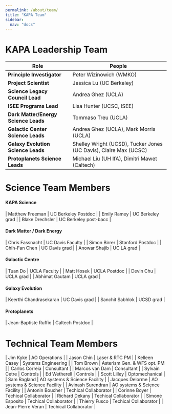 ```yaml
---
permalink: /about/team/
title: "KAPA Team"
sidebar:
  nav: "docs"
---
```


# KAPA Leadership Team

| Role | People |
|----------- | ------------------ |
| **Principle Investigator** | Peter Wizinowich (WMKO) | 
| **Project Scientist** | Jessica Lu (UC Berkeley) |
| **Science Legacy Council Lead** | Andrea Ghez (UCLA) |
| **ISEE Programs Lead** | Lisa Hunter (UCSC, ISEE)  |
| **Dark Matter/Energy Science Leads** | Tommaso Treu (UCLA)  |
| **Galactic Center Science Leads** | Andrea Ghez (UCLA), Mark Morris (UCLA) |
| **Galaxy Evolution Science Leads** | Shelley Wright (UCSD), Tucker Jones (UC Davis), Claire Max (UCSC) |
| **Protoplanets Science Leads** | Michael Liu (UH IfA), Dimitri Mawet (Caltech) |

# Science Team Members

#### KAPA Science

| Matthew Freeman | UC Berkeley Postdoc |
| Emily Ramey | UC Berkeley grad |
| Blake Drechsler | UC Berkeley post-bacc |

#### Dark Matter / Dark Energy

| Chris Fassnacht | UC Davis Faculty |
| Simon Birrer | Stanford Postdoc |
| Chih-Fan Chen | UC Davis grad |
| Anowar Shajib | UC LA grad |

#### Galactic Centre

| Tuan Do | UCLA Faculty |
| Matt Hosek | UCLA Postdoc |
| Devin Chu | UCLA grad |
| Abhimat Gautam | UCLA grad |

#### Galaxy Evolution

| Keerthi Chandrasekaran | UC Davis grad |
| Sanchit Sabhlok | UCSD grad |

#### Protoplanets

| Jean-Baptiste Ruffio | Caltech Postdoc |



# Technical Team Members

| Jim Kyke | AO Operations |
| Jason Chin | Laser & RTC PM |
| Kelleen Casey | Systems Engineering |
| Tom Brown | Asterism Gen. & WFS opt. PM |
| Carlos Correia | Consultant |
| Marcos van Dam | Consultant |
| Sylvain Cetre | Controls |
| Ed Wetherell | Controls |
| Scott Lilley | Optomechanical |
| Sam Ragland | AO systems & Science Facility |
| Jacques Delorme | AO systems & Science Facility |
| Avinash Surendran | AO systems & Science Facility |
| Antonin Boucher | Techical Collaborator |
| Corinne Boyer | Techical Collaborator |
| Richard Dekany | Techical Collaborator |
| Simone Esposito | Techical Collaborator |
| Thierry Fusco | Techical Collaborator |
| Jean-Pierre Veran | Techical Collaborator |